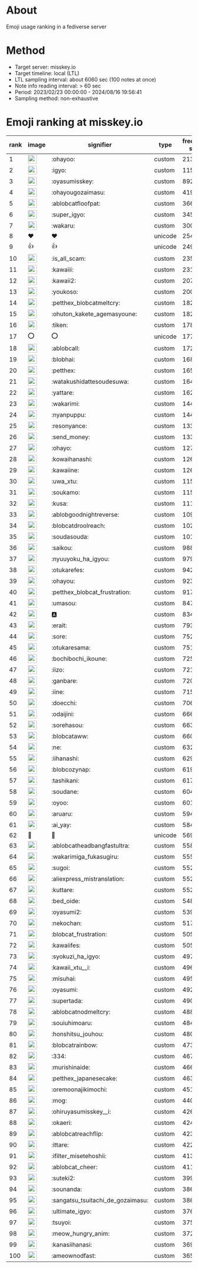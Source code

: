 # About
Emoji usage ranking in a fediverse server

# Method
- Target server: misskey.io
- Target timeline: local (LTL)
- LTL sampling interval: about 6060 sec (100 notes at once)
- Note info reading interval: > 60 sec
- Period: 2023/02/23 00:00:00 - 2024/08/16 19:56:41 
- Sampling method: non-exhaustive

# Emoji ranking at misskey.io

|rank|image|signifier|type|frequency score|
|----|----|----|----|----|
|1|<img height="24" src="https://misskey.io/emoji/ohayoo.webp">|:ohayoo:|custom|213247|
|2|<img height="24" src="https://misskey.io/emoji/igyo.webp">|:igyo:|custom|115427|
|3|<img height="24" src="https://misskey.io/emoji/oyasumisskey.webp">|:oyasumisskey:|custom|89288|
|4|<img height="24" src="https://misskey.io/emoji/ohayougozaimasu.webp">|:ohayougozaimasu:|custom|41925|
|5|<img height="24" src="https://misskey.io/emoji/ablobcatfloofpat.webp">|:ablobcatfloofpat:|custom|36631|
|6|<img height="24" src="https://misskey.io/emoji/super_igyo.webp">|:super_igyo:|custom|34524|
|7|<img height="24" src="https://misskey.io/emoji/wakaru.webp">|:wakaru:|custom|30051|
|8|❤|❤|unicode|25424|
|9|👍|👍|unicode|24926|
|10|<img height="24" src="https://misskey.io/emoji/is_all_scam.webp">|:is_all_scam:|custom|23590|
|11|<img height="24" src="https://misskey.io/emoji/kawaiii.webp">|:kawaiii:|custom|23110|
|12|<img height="24" src="https://misskey.io/emoji/kawaii2.webp">|:kawaii2:|custom|20779|
|13|<img height="24" src="https://misskey.io/emoji/youkoso.webp">|:youkoso:|custom|20050|
|14|<img height="24" src="https://misskey.io/emoji/petthex_blobcatmeltcry.webp">|:petthex_blobcatmeltcry:|custom|18279|
|15|<img height="24" src="https://misskey.io/emoji/ohuton_kakete_agemasyoune.webp">|:ohuton_kakete_agemasyoune:|custom|18273|
|16|<img height="24" src="https://misskey.io/emoji/tiken.webp">|:tiken:|custom|17859|
|17|⭕|⭕|unicode|17743|
|18|<img height="24" src="https://misskey.io/emoji/ablobcall.webp">|:ablobcall:|custom|17210|
|19|<img height="24" src="https://misskey.io/emoji/blobhai.webp">|:blobhai:|custom|16838|
|20|<img height="24" src="https://misskey.io/emoji/petthex.webp">|:petthex:|custom|16584|
|21|<img height="24" src="https://misskey.io/emoji/watakushidattesoudesuwa.webp">|:watakushidattesoudesuwa:|custom|16456|
|22|<img height="24" src="https://misskey.io/emoji/yattare.webp">|:yattare:|custom|16269|
|23|<img height="24" src="https://misskey.io/emoji/wakarimi.webp">|:wakarimi:|custom|14483|
|24|<img height="24" src="https://misskey.io/emoji/nyanpuppu.webp">|:nyanpuppu:|custom|14411|
|25|<img height="24" src="https://misskey.io/emoji/resonyance.webp">|:resonyance:|custom|13364|
|26|<img height="24" src="https://misskey.io/emoji/send_money.webp">|:send_money:|custom|13315|
|27|<img height="24" src="https://misskey.io/emoji/ohayo.webp">|:ohayo:|custom|12737|
|28|<img height="24" src="https://misskey.io/emoji/kowaihanashi.webp">|:kowaihanashi:|custom|12667|
|29|<img height="24" src="https://misskey.io/emoji/kawaiine.webp">|:kawaiine:|custom|12601|
|30|<img height="24" src="https://misskey.io/emoji/uwa_xtu.webp">|:uwa_xtu:|custom|11554|
|31|<img height="24" src="https://misskey.io/emoji/soukamo.webp">|:soukamo:|custom|11518|
|32|<img height="24" src="https://misskey.io/emoji/kusa.webp">|:kusa:|custom|11130|
|33|<img height="24" src="https://misskey.io/emoji/ablobgoodnightreverse.webp">|:ablobgoodnightreverse:|custom|10991|
|34|<img height="24" src="https://misskey.io/emoji/blobcatdroolreach.webp">|:blobcatdroolreach:|custom|10292|
|35|<img height="24" src="https://misskey.io/emoji/soudasouda.webp">|:soudasouda:|custom|10109|
|36|<img height="24" src="https://misskey.io/emoji/saikou.webp">|:saikou:|custom|9887|
|37|<img height="24" src="https://misskey.io/emoji/nyuuyoku_ha_igyou.webp">|:nyuuyoku_ha_igyou:|custom|9791|
|38|<img height="24" src="https://misskey.io/emoji/otukarefes.webp">|:otukarefes:|custom|9420|
|39|<img height="24" src="https://misskey.io/emoji/ohayou.webp">|:ohayou:|custom|9236|
|40|<img height="24" src="https://misskey.io/emoji/petthex_blobcat_frustration.webp">|:petthex_blobcat_frustration:|custom|9179|
|41|<img height="24" src="https://misskey.io/emoji/umasou.webp">|:umasou:|custom|8471|
|42|<img height="24" src="https://misskey.io/emoji/a.webp">|:a:|custom|8349|
|43|<img height="24" src="https://misskey.io/emoji/erait.webp">|:erait:|custom|7935|
|44|<img height="24" src="https://misskey.io/emoji/sore.webp">|:sore:|custom|7523|
|45|<img height="24" src="https://misskey.io/emoji/otukaresama.webp">|:otukaresama:|custom|7514|
|46|<img height="24" src="https://misskey.io/emoji/bochibochi_ikoune.webp">|:bochibochi_ikoune:|custom|7250|
|47|<img height="24" src="https://misskey.io/emoji/iizo.webp">|:iizo:|custom|7211|
|48|<img height="24" src="https://misskey.io/emoji/ganbare.webp">|:ganbare:|custom|7207|
|49|<img height="24" src="https://misskey.io/emoji/iine.webp">|:iine:|custom|7155|
|50|<img height="24" src="https://misskey.io/emoji/doecchi.webp">|:doecchi:|custom|7067|
|51|<img height="24" src="https://misskey.io/emoji/odaijini.webp">|:odaijini:|custom|6664|
|52|<img height="24" src="https://misskey.io/emoji/sorehasou.webp">|:sorehasou:|custom|6631|
|53|<img height="24" src="https://misskey.io/emoji/blobcataww.webp">|:blobcataww:|custom|6606|
|54|<img height="24" src="https://misskey.io/emoji/ne.webp">|:ne:|custom|6320|
|55|<img height="24" src="https://misskey.io/emoji/iihanashi.webp">|:iihanashi:|custom|6293|
|56|<img height="24" src="https://misskey.io/emoji/blobcozynap.webp">|:blobcozynap:|custom|6197|
|57|<img height="24" src="https://misskey.io/emoji/tashikani.webp">|:tashikani:|custom|6179|
|58|<img height="24" src="https://misskey.io/emoji/soudane.webp">|:soudane:|custom|6042|
|59|<img height="24" src="https://misskey.io/emoji/oyoo.webp">|:oyoo:|custom|6017|
|60|<img height="24" src="https://misskey.io/emoji/aruaru.webp">|:aruaru:|custom|5941|
|61|<img height="24" src="https://misskey.io/emoji/ai_yay.webp">|:ai_yay:|custom|5846|
|62|🎉|🎉|unicode|5694|
|63|<img height="24" src="https://misskey.io/emoji/ablobcatheadbangfastultra.webp">|:ablobcatheadbangfastultra:|custom|5587|
|64|<img height="24" src="https://misskey.io/emoji/wakarimiga_fukasugiru.webp">|:wakarimiga_fukasugiru:|custom|5553|
|65|<img height="24" src="https://misskey.io/emoji/sugoi.webp">|:sugoi:|custom|5523|
|66|<img height="24" src="https://misskey.io/emoji/aliexpress_mistranslation.webp">|:aliexpress_mistranslation:|custom|5522|
|67|<img height="24" src="https://misskey.io/emoji/kuttare.webp">|:kuttare:|custom|5522|
|68|<img height="24" src="https://misskey.io/emoji/bed_oide.webp">|:bed_oide:|custom|5483|
|69|<img height="24" src="https://misskey.io/emoji/oyasumi2.webp">|:oyasumi2:|custom|5393|
|70|<img height="24" src="https://misskey.io/emoji/nekochan.webp">|:nekochan:|custom|5176|
|71|<img height="24" src="https://misskey.io/emoji/blobcat_frustration.webp">|:blobcat_frustration:|custom|5058|
|72|<img height="24" src="https://misskey.io/emoji/kawaiifes.webp">|:kawaiifes:|custom|5053|
|73|<img height="24" src="https://misskey.io/emoji/syokuzi_ha_igyo.webp">|:syokuzi_ha_igyo:|custom|4970|
|74|<img height="24" src="https://misskey.io/emoji/kawaii_xtu__i.webp">|:kawaii_xtu__i:|custom|4964|
|75|<img height="24" src="https://misskey.io/emoji/misuhai.webp">|:misuhai:|custom|4959|
|76|<img height="24" src="https://misskey.io/emoji/oyasumi.webp">|:oyasumi:|custom|4924|
|77|<img height="24" src="https://misskey.io/emoji/supertada.webp">|:supertada:|custom|4901|
|78|<img height="24" src="https://misskey.io/emoji/ablobcatnodmeltcry.webp">|:ablobcatnodmeltcry:|custom|4882|
|79|<img height="24" src="https://misskey.io/emoji/souiuhimoaru.webp">|:souiuhimoaru:|custom|4842|
|80|<img height="24" src="https://misskey.io/emoji/honshitsu_jouhou.webp">|:honshitsu_jouhou:|custom|4808|
|81|<img height="24" src="https://misskey.io/emoji/blobcatrainbow.webp">|:blobcatrainbow:|custom|4736|
|82|<img height="24" src="https://misskey.io/emoji/334.webp">|:334:|custom|4679|
|83|<img height="24" src="https://misskey.io/emoji/murishinaide.webp">|:murishinaide:|custom|4661|
|84|<img height="24" src="https://misskey.io/emoji/petthex_japanesecake.webp">|:petthex_japanesecake:|custom|4636|
|85|<img height="24" src="https://misskey.io/emoji/oremoonajikimochi.webp">|:oremoonajikimochi:|custom|4518|
|86|<img height="24" src="https://misskey.io/emoji/mog.webp">|:mog:|custom|4405|
|87|<img height="24" src="https://misskey.io/emoji/ohiruyasumisskey__i.webp">|:ohiruyasumisskey__i:|custom|4269|
|88|<img height="24" src="https://misskey.io/emoji/okaeri.webp">|:okaeri:|custom|4249|
|89|<img height="24" src="https://misskey.io/emoji/ablobcatreachflip.webp">|:ablobcatreachflip:|custom|4234|
|90|<img height="24" src="https://misskey.io/emoji/ittare.webp">|:ittare:|custom|4227|
|91|<img height="24" src="https://misskey.io/emoji/ifilter_misetehoshii.webp">|:ifilter_misetehoshii:|custom|4139|
|92|<img height="24" src="https://misskey.io/emoji/ablobcat_cheer.webp">|:ablobcat_cheer:|custom|4117|
|93|<img height="24" src="https://misskey.io/emoji/suteki2.webp">|:suteki2:|custom|3991|
|94|<img height="24" src="https://misskey.io/emoji/sounanda.webp">|:sounanda:|custom|3869|
|95|<img height="24" src="https://misskey.io/emoji/sangatsu_tsuitachi_de_gozaimasu.webp">|:sangatsu_tsuitachi_de_gozaimasu:|custom|3868|
|96|<img height="24" src="https://misskey.io/emoji/ultimate_igyo.webp">|:ultimate_igyo:|custom|3762|
|97|<img height="24" src="https://misskey.io/emoji/tsuyoi.webp">|:tsuyoi:|custom|3756|
|98|<img height="24" src="https://misskey.io/emoji/meow_hungry_anim.webp">|:meow_hungry_anim:|custom|3722|
|99|<img height="24" src="https://misskey.io/emoji/kanasiihanasi.webp">|:kanasiihanasi:|custom|3693|
|100|<img height="24" src="https://misskey.io/emoji/ameownodfast.webp">|:ameownodfast:|custom|3659|
